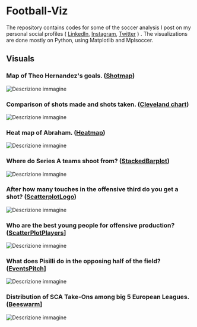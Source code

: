 # Football-Viz

The repository contains codes for some of the soccer analysis I post on my personal social profiles ( [LinkedIn](https://www.linkedin.com/in/alfonso-marino-a5411b2b8/), [Instagram](https://www.instagram.com/romperelalinea/), [Twitter](https://x.com/AlfoMarino0975) )
. The visualizations are done mostly on Python, using Matplotlib and Mplsoccer.

## Visuals
### Map of Theo Hernandez's goals. ([Shotmap](Shotmap))
![Descrizione immagine](Shotmap/figures/theo_shot_plot.png)


### Comparison of shots made and shots taken. ([Cleveland chart](ClevelandChart))
![Descrizione immagine](ClevelandChart/figures/cleveland_assist.png)


### Heat map of Abraham. ([Heatmap](Heatmap))
![Descrizione immagine](Heatmap/figures/abraham_heatmap.png)


### Where do Series A teams shoot from? ([StackedBarplot](StackedBarplot))
![Descrizione immagine](StackedBarplot/figures/grafico_tiri_squadre.png)


### After how many touches in the offensive third do you get a shot? ([ScatterplotLogo](SCatterplotLogo))
![Descrizione immagine](SCatterplotLogo/figures/scatter_tiri.png)


### Who are the best young people for offensive production? ([ScatterPlotPlayers](ScatterPlotPlayers)]
![Descrizione immagine](ScatterPlotPlayers/figures/scatterplot_pisilli.png)


### What does Pisilli do in the opposing half of the field? ([EventsPitch](EventsPitch)]
![Descrizione immagine](EventsPitch/figures/pisilli3rd.png)


### Distribution of SCA Take-Ons among big 5 European Leagues. ([Beeswarm](Beeswarm)]
![Descrizione immagine](Beeswarm/figures/beeswarm_sca.png)







